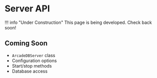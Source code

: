 # Server API

!!! info "Under Construction"
    This page is being developed. Check back soon!

## Coming Soon

- `ArcadeDBServer` class
- Configuration options
- Start/stop methods
- Database access
